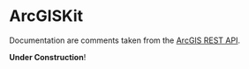 # ArcGISKit

Documentation are comments taken from the [ArcGIS REST API](https://developers.arcgis.com/rest/). 

**Under Construction**!
